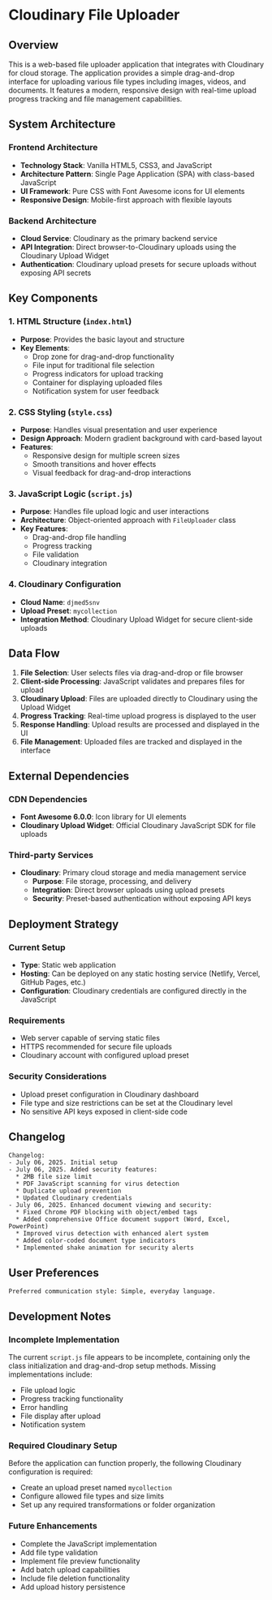 # Cloudinary File Uploader

## Overview

This is a web-based file uploader application that integrates with Cloudinary for cloud storage. The application provides a simple drag-and-drop interface for uploading various file types including images, videos, and documents. It features a modern, responsive design with real-time upload progress tracking and file management capabilities.

## System Architecture

### Frontend Architecture
- **Technology Stack**: Vanilla HTML5, CSS3, and JavaScript
- **Architecture Pattern**: Single Page Application (SPA) with class-based JavaScript
- **UI Framework**: Pure CSS with Font Awesome icons for UI elements
- **Responsive Design**: Mobile-first approach with flexible layouts

### Backend Architecture
- **Cloud Service**: Cloudinary as the primary backend service
- **API Integration**: Direct browser-to-Cloudinary uploads using the Cloudinary Upload Widget
- **Authentication**: Cloudinary upload presets for secure uploads without exposing API secrets

## Key Components

### 1. HTML Structure (`index.html`)
- **Purpose**: Provides the basic layout and structure
- **Key Elements**:
  - Drop zone for drag-and-drop functionality
  - File input for traditional file selection
  - Progress indicators for upload tracking
  - Container for displaying uploaded files
  - Notification system for user feedback

### 2. CSS Styling (`style.css`)
- **Purpose**: Handles visual presentation and user experience
- **Design Approach**: Modern gradient background with card-based layout
- **Features**:
  - Responsive design for multiple screen sizes
  - Smooth transitions and hover effects
  - Visual feedback for drag-and-drop interactions

### 3. JavaScript Logic (`script.js`)
- **Purpose**: Handles file upload logic and user interactions
- **Architecture**: Object-oriented approach with `FileUploader` class
- **Key Features**:
  - Drag-and-drop file handling
  - Progress tracking
  - File validation
  - Cloudinary integration

### 4. Cloudinary Configuration
- **Cloud Name**: `djmed5snv`
- **Upload Preset**: `mycollection`
- **Integration Method**: Cloudinary Upload Widget for secure client-side uploads

## Data Flow

1. **File Selection**: User selects files via drag-and-drop or file browser
2. **Client-side Processing**: JavaScript validates and prepares files for upload
3. **Cloudinary Upload**: Files are uploaded directly to Cloudinary using the Upload Widget
4. **Progress Tracking**: Real-time upload progress is displayed to the user
5. **Response Handling**: Upload results are processed and displayed in the UI
6. **File Management**: Uploaded files are tracked and displayed in the interface

## External Dependencies

### CDN Dependencies
- **Font Awesome 6.0.0**: Icon library for UI elements
- **Cloudinary Upload Widget**: Official Cloudinary JavaScript SDK for file uploads

### Third-party Services
- **Cloudinary**: Primary cloud storage and media management service
  - **Purpose**: File storage, processing, and delivery
  - **Integration**: Direct browser uploads using upload presets
  - **Security**: Preset-based authentication without exposing API keys

## Deployment Strategy

### Current Setup
- **Type**: Static web application
- **Hosting**: Can be deployed on any static hosting service (Netlify, Vercel, GitHub Pages, etc.)
- **Configuration**: Cloudinary credentials are configured directly in the JavaScript

### Requirements
- Web server capable of serving static files
- HTTPS recommended for secure file uploads
- Cloudinary account with configured upload preset

### Security Considerations
- Upload preset configuration in Cloudinary dashboard
- File type and size restrictions can be set at the Cloudinary level
- No sensitive API keys exposed in client-side code

## Changelog

```
Changelog:
- July 06, 2025. Initial setup
- July 06, 2025. Added security features:
  * 2MB file size limit
  * PDF JavaScript scanning for virus detection
  * Duplicate upload prevention
  * Updated Cloudinary credentials
- July 06, 2025. Enhanced document viewing and security:
  * Fixed Chrome PDF blocking with object/embed tags
  * Added comprehensive Office document support (Word, Excel, PowerPoint)
  * Improved virus detection with enhanced alert system
  * Added color-coded document type indicators
  * Implemented shake animation for security alerts
```

## User Preferences

```
Preferred communication style: Simple, everyday language.
```

## Development Notes

### Incomplete Implementation
The current `script.js` file appears to be incomplete, containing only the class initialization and drag-and-drop setup methods. Missing implementations include:
- File upload logic
- Progress tracking functionality
- Error handling
- File display after upload
- Notification system

### Required Cloudinary Setup
Before the application can function properly, the following Cloudinary configuration is required:
- Create an upload preset named `mycollection`
- Configure allowed file types and size limits
- Set up any required transformations or folder organization

### Future Enhancements
- Complete the JavaScript implementation
- Add file type validation
- Implement file preview functionality
- Add batch upload capabilities
- Include file deletion functionality
- Add upload history persistence